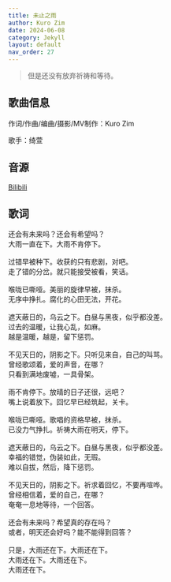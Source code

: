 ```yaml
---
title: 未止之雨
author: Kuro Zim
date: 2024-06-08
category: Jekyll
layout: default
nav_order: 27
---
```


> 但是还没有放弃祈祷和等待。

## 歌曲信息

作词/作曲/编曲/摄影/MV制作：Kuro Zim

歌手：绮萱

## 音源

[Bilibili](https://www.bilibili.com/video/BV1dT421Y7bA)

## 歌词

<pre>
还会有未来吗？还会有希望吗？
大雨一直在下。大雨不肯停下。

过错早被种下。收获的只有悲剧，对吧。
走了错的分岔。就只能接受被看，笑话。

喉咙已嘶哑。美丽的旋律早被，抹杀。
无序中挣扎。腐化的心田无法，开花。

遮天蔽日的，乌云之下。白昼与黑夜，似乎都没差。
过去的温暖，让我心乱，如麻。
越是温暖，越是，留下惩罚。

不见天日的，阴影之下。只听见来自，自己的叫骂。
曾经歌颂着，爱的声音，在哪？
只看到满地废墟，一具骨架。

雨不肯停下。放晴的日子还很，远吧？
嘴上说着放下。回忆早已经筑起，关卡。

喉咙已嘶哑。歌唱的资格早被，抹杀。
已没力气挣扎。祈祷大雨在明天，停下。

遮天蔽日的，乌云之下。白昼与黑夜，似乎都没差。
幸福的错觉，伪装如此，无瑕。
难以自拔，然后，降下惩罚。

不见天日的，阴影之下。祈求着回忆，不要再喧哗。
曾经相信着，爱的自己，在哪？
奄奄一息地等待，一个回答。

还会有未来吗？希望真的存在吗？
或者，明天还会好吗？能不能得到回答？

只是，大雨还在下。大雨还在下。
大雨还在下。大雨还在下。
大雨还在下。</pre>